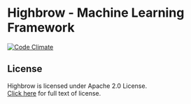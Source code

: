 # Highbrow - Machine Learning Framework
[![Code Climate](https://codeclimate.com/github/krzysztof-magosa/highbrow/badges/gpa.svg)](https://codeclimate.com/github/krzysztof-magosa/highbrow)

## License
Highbrow is licensed under Apache 2.0 License.  
[Click here](LICENSE.txt) for full text of license.
